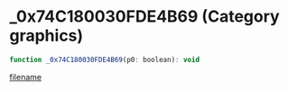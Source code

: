# _0x74C180030FDE4B69 (Category graphics)

```js
function _0x74C180030FDE4B69(p0: boolean): void
```

[filename](_0x74C180030FDE4B69_m.md ':include')